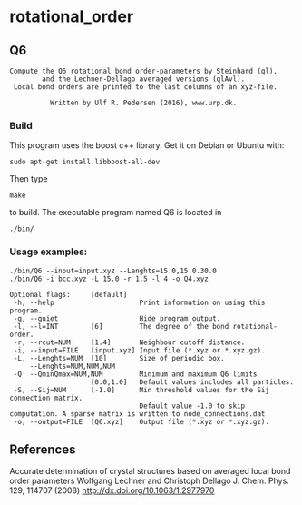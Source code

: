 # rotational_order

## Q6
    Compute the Q6 rotational bond order-parameters by Steinhard (ql),
            and the Lechner-Dellago averaged versions (qlAvl).
     Local bond orders are printed to the last columns of an xyz-file.

              Written by Ulf R. Pedersen (2016), www.urp.dk.

### Build
This program uses the boost c++ library. Get it on Debian or Ubuntu with:
```
sudo apt-get install libboost-all-dev
```
Then type
```
make
```
to build. The executable program named Q6 is located in
```
./bin/
```

### Usage examples:
```
./bin/Q6 --input=input.xyz --Lenghts=15.0,15.0.30.0
./bin/Q6 -i bcc.xyz -L 15.0 -r 1.5 -l 4 -o Q4.xyz

Optional flags:     [default]
 -h, --help                     Print information on using this program.
 -q, --quiet                    Hide program output.
 -l, --l=INT        [6]         The degree of the bond rotational-order.
 -r, --rcut=NUM     [1.4]       Neighbour cutoff distance.
 -i, --input=FILE   [input.xyz] Input file (*.xyz or *.xyz.gz).
 -L, --Lenghts=NUM  [10]        Size of periodic box.
     --Lenghts=NUM,NUM,NUM 
 -Q  --QminQmax=NUM,NUM         Minimum and maximum Q6 limits
                    [0.0,1.0]   Default values includes all particles.
 -S, --Sij=NUM      [-1.0]      Min threshold values for the Sij connection matrix.
                                Default value -1.0 to skip computation. A sparse matrix is written to node_connections.dat
 -o, --output=FILE  [Q6.xyz]    Output file (*.xyz or *.xyz.gz).
```
## References
Accurate determination of crystal structures based on averaged local bond order parameters
Wolfgang Lechner and Christoph Dellago
J. Chem. Phys. 129, 114707 (2008)
http://dx.doi.org/10.1063/1.2977970
